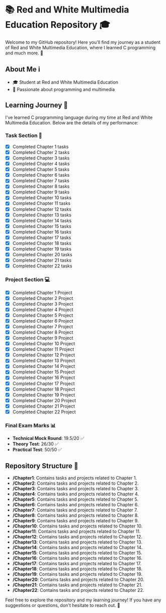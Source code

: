 # 📚 Red and White Multimedia Education Repository 🎓

Welcome to my GitHub repository! Here you'll find my journey as a student of Red and White Multimedia Education, where I learned C programming and much more. 🚀

## About Me ℹ️
- 🎓 Student at Red and White Multimedia Education
- 🌟 Passionate about programming and multimedia

## Learning Journey 📖
I've learned C programming language during my time at Red and White Multimedia Education. Below are the details of my performance:

### Task Section 📝
- [x] Completed Chapter 1 tasks
- [x] Completed Chapter 2 tasks
- [x] Completed Chapter 3 tasks
- [x] Completed Chapter 4 tasks
- [x] Completed Chapter 5 tasks
- [x] Completed Chapter 6 tasks
- [x] Completed Chapter 7 tasks
- [x] Completed Chapter 8 tasks
- [x] Completed Chapter 9 tasks
- [x] Completed Chapter 10 tasks
- [x] Completed Chapter 11 tasks
- [x] Completed Chapter 12 tasks
- [x] Completed Chapter 13 tasks
- [x] Completed Chapter 14 tasks
- [x] Completed Chapter 15 tasks
- [x] Completed Chapter 16 tasks
- [x] Completed Chapter 17 tasks
- [x] Completed Chapter 18 tasks
- [x] Completed Chapter 19 tasks
- [x] Completed Chapter 20 tasks
- [x] Completed Chapter 21 tasks
- [x] Completed Chapter 22 tasks      
      
### Project Section 💻
- [x] Completed Chapter 1 Project
- [x] Completed Chapter 2 Project
- [x] Completed Chapter 3 Project
- [x] Completed Chapter 4 Project
- [x] Completed Chapter 5 Project
- [x] Completed Chapter 6 Project
- [x] Completed Chapter 7 Project
- [x] Completed Chapter 8 Project
- [x] Completed Chapter 9 Project
- [x] Completed Chapter 10 Project
- [x] Completed Chapter 11 Project
- [x] Completed Chapter 12 Project
- [x] Completed Chapter 13 Project
- [x] Completed Chapter 14 Project
- [x] Completed Chapter 15 Project
- [x] Completed Chapter 16 Project
- [x] Completed Chapter 17 Project
- [x] Completed Chapter 18 Project
- [x] Completed Chapter 19 Project
- [x] Completed Chapter 20 Project
- [x] Completed Chapter 21 Project
- [x] Completed Chapter 22 Project      

### Final Exam Marks 📊
- **Technical Mock Round**: 19.5/20 ✅
- **Theory Test**: 26/30 ✅
- **Practical Test**: 50/50 ✅

## Repository Structure 📂
- **/Chapter1**: Contains tasks and projects related to Chapter 1.
- **/Chapter2**: Contains tasks and projects related to Chapter 2.
- **/Chapter3**: Contains tasks and projects related to Chapter 3.
- **/Chapter4**: Contains tasks and projects related to Chapter 4.
- **/Chapter5**: Contains tasks and projects related to Chapter 5.
- **/Chapter6**: Contains tasks and projects related to Chapter 6.
- **/Chapter7**: Contains tasks and projects related to Chapter 7.
- **/Chapter8**: Contains tasks and projects related to Chapter 8.
- **/Chapter9**: Contains tasks and projects related to Chapter 9.
- **/Chapter10**: Contains tasks and projects related to Chapter 10.
- **/Chapter11**: Contains tasks and projects related to Chapter 11.
- **/Chapter12**: Contains tasks and projects related to Chapter 12.
- **/Chapter13**: Contains tasks and projects related to Chapter 13.
- **/Chapter14**: Contains tasks and projects related to Chapter 14.
- **/Chapter15**: Contains tasks and projects related to Chapter 15.
- **/Chapter16**: Contains tasks and projects related to Chapter 16.
- **/Chapter17**: Contains tasks and projects related to Chapter 17.
- **/Chapter18**: Contains tasks and projects related to Chapter 18.
- **/Chapter19**: Contains tasks and projects related to Chapter 19.
- **/Chapter20**: Contains tasks and projects related to Chapter 20.
- **/Chapter21**: Contains tasks and projects related to Chapter 21.
- **/Chapter22**: Contains tasks and projects related to Chapter 22.


Feel free to explore the repository and my learning journey! If you have any suggestions or questions, don't hesitate to reach out. 🌟

